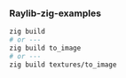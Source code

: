 ### Raylib-zig-examples
```zsh
zig build
# or ---
zig build to_image
# or ---
zig build textures/to_image
```
